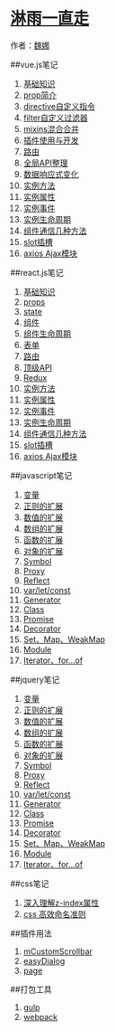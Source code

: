 # [淋雨一直走]()

作者：[魏娜](http://www.iswn.me)

<!-- [ditto:searchbar] -->

##vue.js笔记

1. [基础知识](#docs/vueJs/lib_vueJs_base)
1. [prop简介](#docs/vueJs/lib_vueJs_props)
1. [directive自定义指令](#docs/vueJs/lib_vueJs_directive)
1. [filter自定义过滤器](#docs/vueJs/lib_vueJs_filter)
1. [mixins混合合并](#docs/vueJs/lib_vueJs_mixins)
1. [插件使用与开发](#docs/vueJs/lib_vueJs_plugin)
1. [路由](#docs/vueJs/lib_vueJs_router)
1. [全局API整理](#docs/vueJs/lib_vueJs_glbObj)
1. [数据响应式变化](#docs/vueJs/lib_vueJs_response)
1. [实例方法](#docs/vueJs/lib_vueJs_objFn)
1. [实例属性](#docs/vueJs/lib_vueJs_objProp)
1. [实例事件](#docs/vueJs/lib_vueJs_objEvent)
1. [实例生命周期](#docs/vueJs/lib_vueJs_lifeCycle)
1. [组件通信几种方法](#docs/vueJs/lib_vueJs_message)
1. [slot插槽](#docs/vueJs/lib_vueJs_slot)
1. [axios Ajax模块](#docs/vueJs/lib_vueJs_axios)

##react.js笔记

1. [基础知识](#docs/reactJs/lib_reactJs_base)
1. [props](#docs/reactJs/lib_reactJs_props)
1. [state](#docs/reactJs/lib_reactJs_directive)
1. [组件](#docs/reactJs/lib_reactJs_filter)
1. [组件生命周期](#docs/reactJs/lib_reactJs_mixins)
1. [表单](#docs/reactJs/lib_reactJs_plugin)
1. [路由](#docs/reactJs/lib_reactJs_router)
1. [顶级API](#docs/reactJs/lib_reactJs_glbObj)
1. [Redux](#docs/reactJs/lib_reactJs_response)
1. [实例方法](#docs/reactJs/lib_reactJs_objFn)
1. [实例属性](#docs/reactJs/lib_reactJs_objProp)
1. [实例事件](#docs/reactJs/lib_reactJs_objEvent)
1. [实例生命周期](#docs/reactJs/lib_reactJs_lifeCycle)
1. [组件通信几种方法](#docs/reactJs/lib_reactJs_message)
1. [slot插槽](#docs/reactJs/lib_reactJs_slot)
1. [axios Ajax模块](#docs/reactJs/lib_reactJs_axios)

##javascript笔记

1. [变量](#docs/js_variable)
1. [正则的扩展](#docs/es6_string)
1. [数值的扩展](#docs/es6_number)
1. [数组的扩展](#docs/es6_array)
1. [函数的扩展](#docs/es6_function)
1. [对象的扩展](#docs/es6_object)
1. [Symbol](#docs/es6_symbol)
1. [Proxy](#docs/es6_proxy)
1. [Reflect](#docs/es6_reflect)
1. [var/let/const](#docs/es6_var_let_const)
1. [Generator](#docs/es6_generator)
1. [Class](#docs/es6_class)
1. [Promise](#docs/es6_promise)
1. [Decorator](#docs/es6_decorator)
1. [Set、Map、WeakMap](#docs/es6_decorator)
1. [Module](#docs/es6_module)
1. [Iterator、for...of](#docs/es6_Iterator_for_of)

##jquery笔记

1. [变量](#docs/js_variable)
1. [正则的扩展](#docs/es6_string)
1. [数值的扩展](#docs/es6_number)
1. [数组的扩展](#docs/es6_array)
1. [函数的扩展](#docs/es6_function)
1. [对象的扩展](#docs/es6_object)
1. [Symbol](#docs/es6_symbol)
1. [Proxy](#docs/es6_proxy)
1. [Reflect](#docs/es6_reflect)
1. [var/let/const](#docs/es6_var_let_const)
1. [Generator](#docs/es6_generator)
1. [Class](#docs/es6_class)
1. [Promise](#docs/es6_promise)
1. [Decorator](#docs/es6_decorator)
1. [Set、Map、WeakMap](#docs/es6_decorator)
1. [Module](#docs/es6_module)
1. [Iterator、for...of](#docs/es6_Iterator_for_of)

##css笔记

1. [深入理解z-index属性](#docs/css/css-zindex)
1. [css 高效命名准则](#docs/css/css-name)

##插件用法

1. [mCustomScrollbar](#docs/plugin_mCustomScrollbar)
1. [easyDialog](#docs/plugin_easyDialog)
1. [page](#docs/plugin_page)

##打包工具

1. [gulp](#docs/pack_gulp)
1. [webpack](#docs/pack_webpack)




